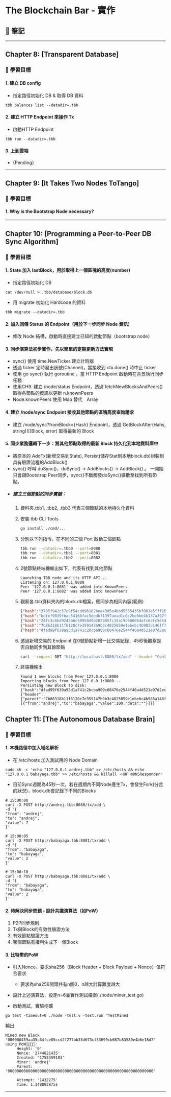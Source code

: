 # The Blockchain Bar - 實作

## 📝 筆記

---

## Chapter 8: [Transparent Database]

### 🎯 學習目標

#### 1. 建立 DB config
   - 指定路徑初始化 DB & 取得 DB 資料
   ```
   tbb balances list --datadir=.tbb
   ```

#### 2. 建立 HTTP Endpoint 來操作 Tx
   - 啟動HTTP Endpoint
   ```
   tbb run --datadir=.tbb
   ```

#### 3. 上到雲端
   - {Pending}

---

## Chapter 9: [It Takes Two Nodes ToTango]

### 🎯 學習目標

#### 1. Why is the Bootstrap Node necessary?

---

## Chapter 10: [Programming a Peer-to-Peer DB Sync Algorithm]

### 🎯 學習目標

#### 1. State 加入 lastBlock，用於取得上一個區塊的高度(number)
   - 指定路徑初始化 DB
   ```
   cat /dev/null > .tbb/database/block.db
   ```

   - 用 migrate 初始化 Hardcode 的資料
   ```
   tbb migrate --datadir=.tbb
   ```

#### 2. 加入回傳 Status 的 Endpoint（用於下一步同步 Node 資訊）
   - 修改 Node 結構，啟動時直接建立已知的啟動節點（bootstrap node）

#### 3. 同步演算法初步實作，先以簡單的定期更新方法實現
   - sync() 使用 time.NewTicker 建立計時器
   - 透過 ticker 定時發出訊號(Channel)，當接收到 ctx.done() 時中止 ticker
   - 使用 go sync() 執行 goroutine ，當 HTTP Endpoint 啟動時在背景執行同步任務
   - 使用CH9. 建立 /node/status Endpoint，透過 fetchNewBlocksAndPeers() 取得各節點的資訊以更新 n.knownPeers
   - Node.knownPeers 使用 Map 替代　Array

#### 4. 建立 /node/sync Endpoint 接收其他節點的區塊高度查詢請求
   - 建立 /node/sync?fromBlock={Hash} Endpoint，透過 GetBlockAfter(Hahs, string)([]Block, error) 取得最新的 Block

#### 5. 同步業務邏輯下一步：將其他節點取得的最新 Block 持久化到本地資料庫中
   - 將原本的 AddTx(新增交易到State), Persist(儲存Stat到本地block.db)封裝到具有驗證流程的AddBlock()
   - sync() 呼叫 doSync()，doSync() -> AddBlocks() -> AddBlock() 。 一開始只會跟Bootstrap Peer同步，sync()不斷觸發doSync()擴散至找到所有節點。
   - ##### 建立三個節點的同步實驗：
      1. 資料夾.tbb1, .tbb2, .tbb3 代表三個節點的本地持久化資料

      2. 安裝 tbb CLI Tools
         ```bash
         go install ./cmd/...
         ```
      
      3. 分別以下列指令，在不同的三個 Port 啟動三個節點
         ```bash
         tbb run --datadir=.tbb0 --port=8080
         tbb run --datadir=.tbb1 --port=8081
         tbb run --datadir=.tbb2 --port=8082
         ```

      4. 2號節點終端機輸出如下，代表有找到其他節點
         ```text
         Launching TBB node and its HTTP API...
         Listening on: 127.0.0.1:8080
         Peer '127.0.0.1:8081' was added into KnownPeers
         Peer '127.0.0.1:8082' was added into KnownPeers
         ```

      5. 觀察各.tbb資料夾內的block.db檔案，應同步為相同內容(範例)
         ```json
         {"hash":"2705f942c57e9f54cd096162bee43d5e4bbd5555435bf081e5fff26ede9bbff1","block":{"header":{"parent":"46438b2675171b3e40b013218805de961e8d40af7af252fe166b5eb22089d027","number":1,"time":1755093150},"payload":[{"from":"andrej","to":"andrej","value":3,"data":""},{"from":"andrej","to":"andrej","value":700,"data":"reward"}]}}
         {"hash":"bdfef9839fbac54168fac5dedbf1397aead1c6c2be6be4b137a397f0c95eb4b1","block":{"header":{"parent":"2705f942c57e9f54cd096162bee43d5e4bbd5555435bf081e5fff26ede9bbff1","number":2,"time":1755093150},"payload":[{"from":"andrej","to":"babayaga","value":2000,"data":""},{"from":"andrej","to":"andrej","value":100,"data":"reward"},{"from":"babayaga","to":"andrej","value":1,"data":""},{"from":"babayaga","to":"caesar","value":1000,"data":""},{"from":"babayaga","to":"andrej","value":50,"data":""},{"from":"andrej","to":"andrej","value":600,"data":"reward"}]}}
         {"hash":"24fc3c6bd9243b6c50958d9b202985fc15a19e606084afc6afc56548d6a350f7","block":{"header":{"parent":"bdfef9839fbac54168fac5dedbf1397aead1c6c2be6be4b137a397f0c95eb4b1","number":3,"time":1755093150},"payload":[{"from":"andrej","to":"andrej","value":24700,"data":"reward"}]}}
         {"hash":"7b86318b11f6120c7e359147b9b3c4825059e1ebebc4b983a146ff704b41c463","block":{"header":{"parent":"24fc3c6bd9243b6c50958d9b202985fc15a19e606084afc6afc56548d6a350f7","number":4,"time":1755178610},"payload":[{"from":"andrej","to":"babayaga","value":100,"data":""}]}}
         {"hash":"dfad99f639a95d1a741c2bcba909c68476e2544f40a4d521e97d2ec9c7f0b9e7","block":{"header":{"parent":"7b86318b11f6120c7e359147b9b3c4825059e1ebebc4b983a146ff704b41c463","number":5,"time":1755223632},"payload":[{"from":"andrej","to":"babayaga","value":100,"data":""}]}}
         ```

      6. 透過新增交易的 Endpoint 在0號節點新增一比交易紀錄，45秒後觀察是否自動同步到其餘節點
         ```bash
         curl --request GET "http://localhost:8080/tx/add" --header "Content-Type: application/json" --data-raw "{\"from\":\"andrej\",\"to\":\"babayaga\",\"value\":100}"
         ```

      7. 終端機輸出
         ```text
         Found 1 new blocks from Peer 127.0.0.1:8080
         Importing blocks from Peer 127.0.0.1:8080...
         Persisting new Block to disk:
         {"hash":"dfad99f639a95d1a741c2bcba909c68476e2544f40a4d521e97d2ec9c7f0b9e7","block":{"header":{"parent":"7b86318b11f6120c7e359147b9b3c4825059e1ebebc4b983a146ff704b41c463","number":5,"time":1755223632},"payload":[{"from":"andrej","to":"babayaga","value":100,"data":""}]}}
         ```

## Chapter 11: [The Autonomous Database Brain]

### 🎯 學習目標

#### 1. 本機路徑中加入域名解析
   - 在 /etc/hosts 加入測試用的 Node Domain
   ```
   sudo sh -c 'echo "127.0.0.1 andrej.tbb" >> /etc/hosts && echo "127.0.0.1 babayaga.tbb" >> /etc/hosts && killall -HUP mDNSResponder'
   ```

   - 目前Sync週期為45秒一次，若在週期內不同Node產生Tx，會發生Fork(分岔的狀況)，block.db會記錄下不同的Blocks
   ```
   # 15:00:00
   curl -X POST http://andrej.tbb:8080/tx/add \
   -d '{
   "from": "andrej",
   "to": "andrej",
   "value": 7
   }'
   ```

   ```
   # 15:00:05
   curl -X POST http://babayaga.tbb:8081/tx/add \
   -d '{
   "from": "babayaga",
   "to": "babayaga",
   "value": 2
   }'

   # 15:00:10
   curl -X POST http://babayaga.tbb:8081/tx/add \
   -d '{
   "from": "babayaga",
   "to": "babayaga",
   "value": 2
   }'
   ```

#### 2. 待解決同步問題 - 設計共識演算法（如PoW）
   1. P2P同步規則
   2. Tx與Block的有效性驗證方法
   3. 有效節點驗證方法
   4. 哪個節點有權利生成下一個Block

#### 3. 比特幣的PoW
   - 引入Nonce，要求sha256（Block Header + Block Payload + Nonce）值符合要求
      - 要求為sha256開頭共有n個0，n越大計算難度越大

   - 設計上述演算法，設定n=6並實作測試檔案(./node/miner_test.go)
   
   - 啟動測試，實驗挖礦
   ```
   go test -timeout=0 ./node -test.v -test.run ^TestMine$
   ```

   輸出
   ```
   Mined new Block '000000459aa35c64fce85ccd2f277bb35d673cf33699cb687b83580e4b6e18d7' using PoW🎉🎉🎉🎉:
        Height: '0'
        Nonce: '2744821435'
        Created: '1755359183'
        Miner: 'andrej'
        Parent: '0000000000000000000000000000000000000000000000000000000000000000'

        Attempt: '1432275'
        Time: 1.148893875s
   ```

---